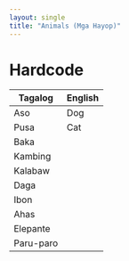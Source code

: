 ```yaml
---
layout: single
title: "Animals (Mga Hayop)"
---
```




# Hardcode

Tagalog | English
--- | ---
Aso | Dog
Pusa | Cat
Baka |
Kambing |   
Kalabaw |   
Daga |   
Ibon |   
Ahas |   
Elepante |   
Paru-paro  |   
